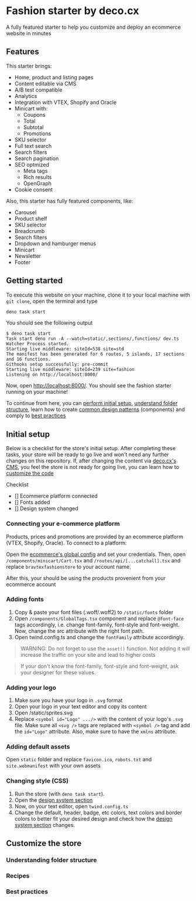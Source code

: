 # Fashion starter by deco.cx

A fully featured starter to help you customize and deploy an ecommerce website
in minutes

## Features

This starter brings:

- Home, product and listing pages
- Content editable via CMS
- A/B test compatible
- Analytics
- Integration with VTEX, Shopify and Oracle
- Minicart with:
  - Coupons
  - Total
  - Subtotal
  - Promotions
- SKU selector
- Full text search
- Search filters
- Search pagination
- SEO optmized
  - Meta tags
  - Rich results
  - OpenGraph
- Cookie consent

Also, this starter has fully featured components, like:

- Carousel
- Product shelf
- SKU selector
- Breadcrumb
- Search filters
- Dropdown and hamburger menus
- Minicart
- Newsletter
- Footer

## Getting started

To execute this website on your machine, clone it to your local machine with
`git clone`, open the terminal and type

```sh
deno task start
```

You should see the following output

```
$ deno task start
Task start deno run -A --watch=static/,sections/,functions/ dev.ts
Watcher Process started.
Starting live middleware: siteId=538 site=std
The manifest has been generated for 6 routes, 5 islands, 17 sections and 16 functions.
Githooks setup successfully: pre-commit
Starting live middleware: siteId=239 site=fashion
Listening on http://localhost:8000/
```

Now, open [http://localhost:8000/](http://localhost:8000/). You should see the
fashion starter running on your machine!

To continue from here, you can [perform initial setup](#initial-setup),
[understand folder structure](#understanding-folder-structure), learn how to
create [common design patterns](#recipes) (components) and comply to
[best practices](#best-practices)

## Initial setup

Below is a checklist for the store's initial setup. After completing these
tasks, your store will be ready to go live and won't need any further changes on
this repository. If, after changing the content via
[deco.cx's CMS](https://deco.cx/admin), you feel the store is not ready for
going live, you can learn how to [customize the code](#customize-the-store)

Checklist

- [] Ecommerce platform connected
- [] Fonts added
- [] Design system changed

### Connecting your e-commerce platform

Products, prices and promotions are provided by an ecommerce platform (VTEX,
Shopify, Oracle). To connect to a platform:

Open the
[ecommerce's global config](https://deco.cx/admin/{your-site-id}/workbench?section=deco-sites%2Fstd%2Fsections%2FconfigVTEX.global.tsx)
and set your credentials. Then, open `/components/minicart/Cart.tsx` and
`/routes/api/[...catchall].tsx` and replace `bravtexfashionstore` to your
account name.

After this, your should be using the products provenient from your ecommerce
account

### Adding fonts
1. Copy & paste your font files (.woff/.woff2) to `/static/fonts` folder
2. Open `/components/GlobalTags.tsx` component and replace `@font-face` tags
   accordingly, i.e. change font-family, font-style and font-weight. Now, change
   the src attribute with the right font path.
3. Open twind.config.ts and change the `fontFamily` attribute accordingly. 

> WARNING: Do not forget to use the `asset()` function. Not adding it will
> increase the traffic on your site and lead to higher costs

> If your don't know the font-family, font-style and font-weight, ask your
> designer for these values.

### Adding your logo
1. Make sure you have your logo in `.svg` format
2. Open your logo in your text editor and copy its content
2. Open /static/sprites.svg
3. Replace `<symbol id="Logo" .../>` with the content of your logo's `.svg` file. Make sure all `<svg />` tags are replaced with `<symbol />` tag and add the `id="Logo"` attribute. Also, make sure to have the `xmlns` attribute.

### Adding default assets
Open `static` folder and replace `favicon.ico`, `robots.txt` and `site.webmanifest` with your own assets

### Changing style (CSS)
1. Run the store (with `deno task start`).
2. Open the [design system section](http://localhost:8000/_live/workbench/sections/DesignSystem.story.tsx?key=.%2Fsections%2FDesignSystem.story.tsx)
3. Now, on your text editor, open `twind.config.ts`
4. Change the default, header, badge, etc colors, text colors and border colors to better fit your desired design and check how the [design system section](http://localhost:8000/_live/workbench/sections/DesignSystem.story.tsx?key=.%2Fsections%2FDesignSystem.story.tsx) changes.

## Customize the store

### Understanding folder structure

### Recipes

### Best practices
